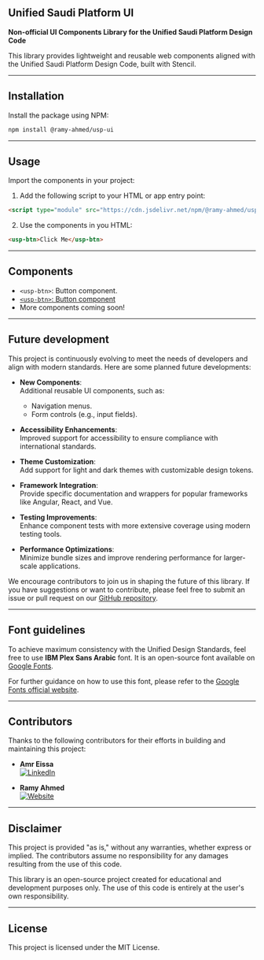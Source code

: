 ## Unified Saudi Platform UI

**Non-official UI Components Library for the Unified Saudi Platform Design Code**

This library provides lightweight and reusable web components aligned with the Unified Saudi Platform Design Code, built with Stencil.

---

## Installation

Install the package using NPM:

```bash
npm install @ramy-ahmed/usp-ui
```

---

## Usage

Import the components in your project:

1. Add the following script to your HTML or app entry point:

```html
<script type="module" src="https://cdn.jsdelivr.net/npm/@ramy-ahmed/usp-ui/dist/usp-ui/usp-ui.esm.js"></script>
```

2. Use the components in you HTML:

```html
<usp-btn>Click Me</usp-btn>
```

---

## Components

- `<usp-btn>`: Button component.
- [`<usp-btn>`: Button component](./src/components/usp-btn/readme.md)
- More components coming soon!

---

## Future development

This project is continuously evolving to meet the needs of developers and align with modern standards. Here are some planned future developments:

- **New Components**:  
  Additional reusable UI components, such as:

  - Navigation menus.
  - Form controls (e.g., input fields).

- **Accessibility Enhancements**:  
  Improved support for accessibility to ensure compliance with international standards.

- **Theme Customization**:  
  Add support for light and dark themes with customizable design tokens.

- **Framework Integration**:  
  Provide specific documentation and wrappers for popular frameworks like Angular, React, and Vue.

- **Testing Improvements**:  
  Enhance component tests with more extensive coverage using modern testing tools.

- **Performance Optimizations**:  
  Minimize bundle sizes and improve rendering performance for larger-scale applications.

We encourage contributors to join us in shaping the future of this library. If you have suggestions or want to contribute, please feel free to submit an issue or pull request on our [GitHub repository](https://github.com/ramyahm2010/usp-ui).

---

## Font guidelines

To achieve maximum consistency with the Unified Design Standards, feel free to use **IBM Plex Sans Arabic** font. It is an open-source font available on [Google Fonts](https://fonts.google.com/specimen/IBM+Plex+Sans+Arabic).

For further guidance on how to use this font, please refer to the [Google Fonts official website](https://fonts.google.com/).

---

## Contributors

Thanks to the following contributors for their efforts in building and maintaining this project:

- **Amr Eissa**  
  [![LinkedIn](https://img.shields.io/badge/LinkedIn-Profile-blue?logo=linkedin)](https://www.linkedin.com/in/engamreissa)

- **Ramy Ahmed**  
  [![Website](https://img.shields.io/badge/Website-Visit-red)](https://ramyahmed.com)

---

## Disclaimer

This project is provided "as is," without any warranties, whether express or implied. The contributors assume no responsibility for any damages resulting from the use of this code.

This library is an open-source project created for educational and development purposes only. The use of this code is entirely at the user's own responsibility.

---

## License

This project is licensed under the MIT License.
